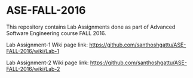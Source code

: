 # ASE-FALL-2016

This repository contains Lab Assignments done as part of Advanced Software Engineering course FALL 2016.

Lab Assignment-1 Wiki page link: https://github.com/santhoshgattu/ASE-FALL-2016/wiki/Lab-1

Lab Assignment-2 Wiki page link: https://github.com/santhoshgattu/ASE-FALL-2016/wiki/Lab-2
